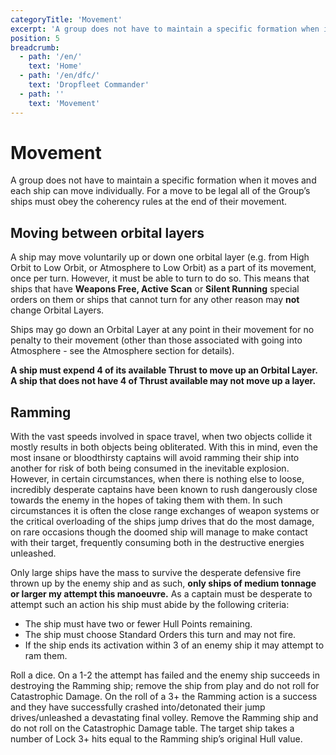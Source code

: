```yaml
---
categoryTitle: 'Movement'
excerpt: 'A group does not have to maintain a specific formation when it moves and each ship can move individually.'
position: 5
breadcrumb:
  - path: '/en/'
    text: 'Home'
  - path: '/en/dfc/'
    text: 'Dropfleet Commander'
  - path: ''
    text: 'Movement'
---
```


# Movement

A group does not have to maintain a specific formation when it moves and each ship can move individually. For a move to be legal all of the Group’s ships must obey the coherency rules at the end of their movement.

## Moving between orbital layers

A ship may move voluntarily up or down one orbital layer (e.g. from High Orbit to Low Orbit, or Atmosphere to Low Orbit) as a part of its movement, once per turn. However, it must be able to turn to do so. This means that ships that have **Weapons Free, Active Scan** or **Silent Running** special orders on them or ships that cannot turn for any other reason may **not** change Orbital Layers.

Ships may go down an Orbital Layer at any point in their movement for no penalty to their movement (other than those associated with going into Atmosphere - see the Atmosphere section for details).

**A ship must expend 4  of its available Thrust to move up an Orbital Layer. A ship that does not have 4  of Thrust available may not move up a layer.**

## Ramming

With the vast speeds involved in space travel, when two objects collide it mostly results in both objects being obliterated. With this in mind, even the most insane or bloodthirsty captains will avoid ramming their ship into another for risk of both being consumed in the inevitable explosion. However, in certain circumstances, when there is nothing else to loose, incredibly desperate captains have been known to rush dangerously close towards the enemy in the hopes of taking them with them. In such circumstances it is often the close range exchanges of weapon systems or the critical overloading of the ships jump drives that do the most damage, on rare occasions though the doomed ship will manage to make contact with their target, frequently consuming both in the destructive energies unleashed.

Only large ships have the mass to survive the desperate defensive fire thrown up by the enemy ship and as such, **only ships of medium tonnage or larger my attempt this manoeuvre.** As a captain must be desperate to attempt such an action his ship must abide by the following criteria:

* The ship must have two or fewer Hull Points remaining.
* The ship must choose Standard Orders this turn and may not fire.
* If the ship ends its activation within 3 of an enemy ship it may attempt to ram them.

Roll a dice. On a 1-2 the attempt has failed and the enemy ship succeeds in destroying the Ramming ship; remove the ship from play and do not roll for Catastrophic Damage. On the roll of a 3+ the Ramming action is a success and they have successfully crashed into/detonated their jump drives/unleashed a devastating final volley. Remove the Ramming ship and do not roll on the Catastrophic Damage table. The target ship takes a number of Lock 3+ hits equal to the Ramming ship’s original Hull value.
